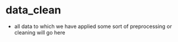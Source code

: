 # data_clean 
- all data to which we have applied some sort of preprocessing or cleaning will go here

